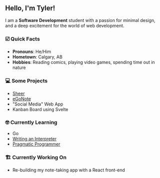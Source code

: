 ## Hello, I'm Tyler!
 I am a **Software Development** student with a passion for minimal design, and a deep excitement for the world of web development.

 ### ☑️ Quick Facts
 - **Pronouns**: He/Him
 - **Hometown**: Calgary, AB
 - **Hobbies**: Reading comics, playing video games, spending time out in nature

### 💻 Some Projects
- [Sheer](https://www.github.com/tylermeekel/sheer)
- [eGoNote](https://www.egonote.app)
- "Social Media" Web App
- Kanban Board using Svelte

### 🤓 Currently Learning
- Go
- [Writing an Interpreter](https://interpreterbook.com/)
- [Pragmatic Programmer](https://pragprog.com/titles/tpp20/the-pragmatic-programmer-20th-anniversary-edition/)

### 🏗️ Currently Working On
- Re-building my note-taking app with a React front-end
